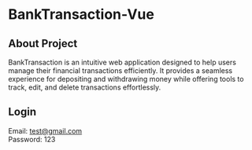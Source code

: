 # BankTransaction-Vue

## About Project
BankTransaction is an intuitive web application designed to help users manage their financial transactions efficiently. It provides a seamless experience for depositing and withdrawing money while offering tools to track, edit, and delete transactions effortlessly.
## Login
Email: test@gmail.com <br>
Password: 123
